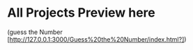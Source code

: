 # All Projects Preview here

(guess the Number [http://127.0.0.1:3000/Guess%20the%20Number/index.html?])
